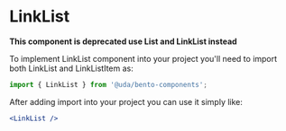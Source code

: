 # LinkList

**This component is deprecated use List and LinkList instead**

To implement LinkList component into your project you'll need to import both LinkList and LinkListItem as:

```jsx
import { LinkList } from '@uda/bento-components';
```

After adding import into your project you can use it simply like:

```jsx
<LinkList />
```
